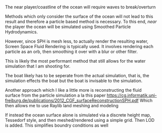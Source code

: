 The near player/coastline of the ocean will require waves to break/overturn

Methods which only consider the surface of the ocean will not lead to this
result and therefore a particle based method is necessary. To this end,
*near* the player the ocean will be simulated using Smoothed Particle
Hydrodynamics. 

However, since SPH is mesh less, to actually render the resulting water,
Screen Space Fluid Rendering is typically used. It involves rendering each
particle as an orb, then smoothing it over with a blur or other filter.

This is likely the most performant method that still allows for the water
simulation that I am shooting for.

The boat likely has to be seperate from the actual simulation, that is,
the simulation effects the boat but the boat is invisable to the
simulation. 

Another approach which I like a little more is reconstructing the fluid
surface from the particle simulation a la this paper
https://cg.informatik.uni-freiburg.de/publications/2012_CGF_surfaceReconstructionSPH.pdf
Which then allows me to use Raylib land meshing and modeling


If instead the ocean surface alone is simulated via a discrete height map,
Tessedorf style, and then meshed/rendered using a simple grid. Then LOD is
added. This simplifies boundry conditions as well

